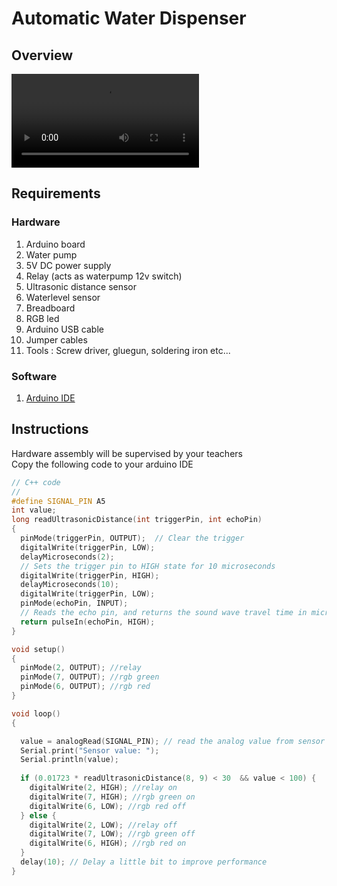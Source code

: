 # Automatic Water Dispenser
## Overview
![](./attachments/Dispenser.mp4)
## Requirements
### Hardware
1. Arduino board
1. Water pump
1. 5V DC power supply
1. Relay (acts as waterpump 12v switch)
1. Ultrasonic distance sensor
1. Waterlevel sensor
1. Breadboard 
1. RGB led
1. Arduino USB cable
1. Jumper cables
1. Tools : Screw driver, gluegun, soldering iron etc...
### Software
1. [Arduino IDE](https://www.arduino.cc/en/software/)

## Instructions
Hardware assembly will be supervised by your teachers
\
Copy the following code to your arduino IDE
```c++
// C++ code
//
#define SIGNAL_PIN A5
int value;
long readUltrasonicDistance(int triggerPin, int echoPin)
{
  pinMode(triggerPin, OUTPUT);  // Clear the trigger
  digitalWrite(triggerPin, LOW);
  delayMicroseconds(2);
  // Sets the trigger pin to HIGH state for 10 microseconds
  digitalWrite(triggerPin, HIGH);
  delayMicroseconds(10);
  digitalWrite(triggerPin, LOW);
  pinMode(echoPin, INPUT);
  // Reads the echo pin, and returns the sound wave travel time in microseconds
  return pulseIn(echoPin, HIGH);
}

void setup()
{
  pinMode(2, OUTPUT); //relay
  pinMode(7, OUTPUT); //rgb green
  pinMode(6, OUTPUT); //rgb red
}

void loop()
{

  value = analogRead(SIGNAL_PIN); // read the analog value from sensor
  Serial.print("Sensor value: ");
  Serial.println(value);
    
  if (0.01723 * readUltrasonicDistance(8, 9) < 30  && value < 100) {
    digitalWrite(2, HIGH); //relay on
    digitalWrite(7, HIGH); //rgb green on
    digitalWrite(6, LOW); //rgb red off
  } else {
    digitalWrite(2, LOW); //relay off
    digitalWrite(7, LOW); //rgb green off
    digitalWrite(6, HIGH); //rgb red on
  }
  delay(10); // Delay a little bit to improve performance
}


```
